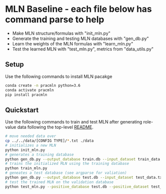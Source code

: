 # MLN Baseline - each file below has command parse to help
* Make MLN structure/formulas with "init_mln.py"
* Generate the training and testing MLN databases with "gen_db.py"
* Learn the weights of the MLN formulas with "learn_mln.py"
* Test the learned MLN with "test_mln.py", metrics from "data_utils.py"

## Setup
Use the following commands to install MLN pacakge
```bash
conda create -n pracmln python=3.6
conda activate pracmln
pip install pracmln
```

## Quickstart
Use the following commands to train and test MLN after generating role-value data following the top-level [README](https://github.com/wliu88/multimodal_interactive_perception/blob/master/README.md).
```bash
# move needed data over
cp ../../data/[CONFIG TYPE]/*.txt ./data
# initializes a new MLN
python init_mln.py
# generates a training database
python gen_db.py --output_database train.db --input_dataset train_data.txt
# trains the initialized MLN using the training database
python train_mln.py
# geneates a test database (see argparse for valiation)
python gen_db.py --output_database test.db --input_dataset test_data.txt
# test the trained MLN on the validation database
python test_mln.py --positive_database test.db --positive_dataset test_data.txt --negative_dataset test_data_negative.txt
```
